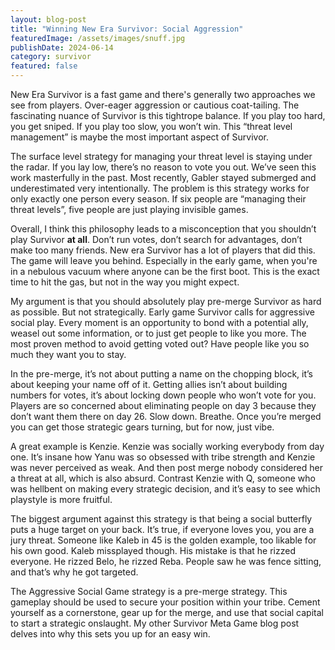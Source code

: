 ```yaml
---
layout: blog-post
title: "Winning New Era Survivor: Social Aggression"
featuredImage: /assets/images/snuff.jpg
publishDate: 2024-06-14
category: survivor
featured: false
---
```


New Era Survivor is a fast game and there's generally two approaches we see from players. Over-eager aggression or cautious coat-tailing. The fascinating nuance of Survivor is this tightrope balance. If you play too hard, you get sniped. If you play too slow, you won’t win. This “threat level management” is maybe the most important aspect of Survivor.

The surface level strategy for managing your threat level is staying under the radar. If you lay low, there’s no reason to vote you out. We’ve seen this work masterfully in the past. Most recently, Gabler stayed submerged and underestimated very intentionally. The problem is this strategy works for only exactly one person every season. If six people are “managing their threat levels”, five people are just playing invisible games.

Overall, I think this philosophy leads to a misconception that you shouldn’t play Survivor **at all**. Don’t run votes, don’t search for advantages, don’t make too many friends. New era Survivor has a lot of players that did this. The game will leave you behind. Especially in the early game, when you're in a nebulous vacuum where anyone can be the first boot. This is the exact time to hit the gas, but not in the way you might expect.

My argument is that you should absolutely play pre-merge Survivor as hard as possible. But not strategically. Early game Survivor calls for aggressive social play. Every moment is an opportunity to bond with a potential ally, weasel out some information, or to just get people to like you more. The most proven method to avoid getting voted out? Have people like you so much they want you to stay.

In the pre-merge, it’s not about putting a name on the chopping block, it’s about keeping your name off of it. Getting allies isn’t about building numbers for votes, it’s about locking down people who won’t vote for you. Players are so concerned about eliminating people on day 3 because they don’t want them there on day 26. Slow down. Breathe. Once you’re merged you can get those strategic gears turning, but for now, just vibe.

A great example is Kenzie. Kenzie was socially working everybody from day one. It’s insane how Yanu was so obsessed with tribe strength and Kenzie was never perceived as weak. And then post merge nobody considered her a threat at all, which is also absurd. Contrast Kenzie with Q, someone who was hellbent on making every strategic decision, and it’s easy to see which playstyle is more fruitful.

The biggest argument against this strategy is that being a social butterfly puts a huge target on your back. It’s true, if everyone loves you, you are a jury threat. Someone like Kaleb in 45 is the golden example, too likable for his own good. Kaleb missplayed though. His mistake is that he rizzed everyone. He rizzed Belo, he rizzed Reba. People saw he was fence sitting, and that’s why he got targeted.

The Aggressive Social Game strategy is a pre-merge strategy. This gameplay should be used to secure your position within your tribe. Cement yourself as a cornerstone, gear up for the merge, and use that social capital to start a strategic onslaught. My other Survivor Meta Game blog post delves into why this sets you up for an easy win.
